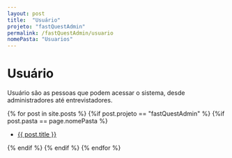 ```yaml
---
layout: post
title:  "Usuário"
projeto: "fastQuestAdmin"
permalink: /fastQuestAdmin/usuario
nomePasta: "Usuarios"
---
```

# Usuário

Usuário são as pessoas que podem acessar o sistema, desde administradores até entrevistadores.
<div class="row">    
    {% for post in site.posts %}
        {%if post.projeto == "fastQuestAdmin" %}
            {%if post.pasta == page.nomePasta %}  
            <ul  class="4u 6u$(small)">
                <li>
                    <a href="{{ site.baseurl}}{{ post.url}}">{{ post.title }}</a>  
                </li>
            </ul>
            {% endif %}
        {% endif %}
    {% endfor %}    
</div>           